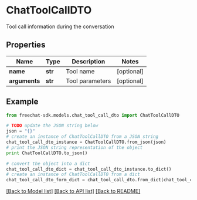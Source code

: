 # ChatToolCallDTO

Tool call information during the conversation

## Properties
Name | Type | Description | Notes
------------ | ------------- | ------------- | -------------
**name** | **str** | Tool name | [optional] 
**arguments** | **str** | Tool parameters | [optional] 

## Example

```python
from freechat-sdk.models.chat_tool_call_dto import ChatToolCallDTO

# TODO update the JSON string below
json = "{}"
# create an instance of ChatToolCallDTO from a JSON string
chat_tool_call_dto_instance = ChatToolCallDTO.from_json(json)
# print the JSON string representation of the object
print ChatToolCallDTO.to_json()

# convert the object into a dict
chat_tool_call_dto_dict = chat_tool_call_dto_instance.to_dict()
# create an instance of ChatToolCallDTO from a dict
chat_tool_call_dto_form_dict = chat_tool_call_dto.from_dict(chat_tool_call_dto_dict)
```
[[Back to Model list]](../README.md#documentation-for-models) [[Back to API list]](../README.md#documentation-for-api-endpoints) [[Back to README]](../README.md)


